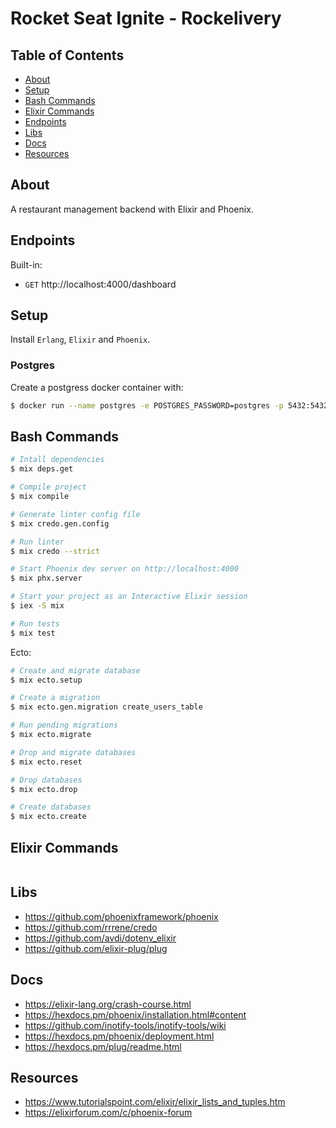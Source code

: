 # Rocket Seat Ignite - Rockelivery

## Table of Contents

- [About](#about)
- [Setup](#setup)
- [Bash Commands](#bash_commands)
- [Elixir Commands](#elixir_commands)
- [Endpoints](#endpoints)
- [Libs](#libs)
- [Docs](#docs)
- [Resources](#resources)

## About <a name = "about"></a>

A restaurant management backend with Elixir and Phoenix.

## Endpoints <a name = "endpoints"></a>

Built-in:

- `GET` http://localhost:4000/dashboard

## Setup <a name = "setup"></a>

Install `Erlang`, `Elixir` and `Phoenix`.

### Postgres

Create a postgress docker container with:

```bash
$ docker run --name postgres -e POSTGRES_PASSWORD=postgres -p 5432:5432 -d postgres
```

## Bash Commands <a name = "bash_commands"></a>

```bash
# Intall dependencies
$ mix deps.get

# Compile project
$ mix compile

# Generate linter config file
$ mix credo.gen.config

# Run linter
$ mix credo --strict

# Start Phoenix dev server on http://localhost:4000
$ mix phx.server

# Start your project as an Interactive Elixir session
$ iex -S mix

# Run tests
$ mix test
```

Ecto:

```bash
# Create and migrate database
$ mix ecto.setup

# Create a migration
$ mix ecto.gen.migration create_users_table

# Run pending migrations
$ mix ecto.migrate

# Drop and migrate databases
$ mix ecto.reset

# Drop databases
$ mix ecto.drop

# Create databases
$ mix ecto.create
```

## Elixir Commands <a name = "elixir_commands"></a>

```elixir

```

## Libs <a name = "libs"></a>

- https://github.com/phoenixframework/phoenix
- https://github.com/rrrene/credo
- https://github.com/avdi/dotenv_elixir
- https://github.com/elixir-plug/plug

## Docs <a name = "docs"></a>

- https://elixir-lang.org/crash-course.html
- https://hexdocs.pm/phoenix/installation.html#content
- https://github.com/inotify-tools/inotify-tools/wiki
- https://hexdocs.pm/phoenix/deployment.html
- https://hexdocs.pm/plug/readme.html

## Resources <a name = "resources"></a>

- https://www.tutorialspoint.com/elixir/elixir_lists_and_tuples.htm
- https://elixirforum.com/c/phoenix-forum
